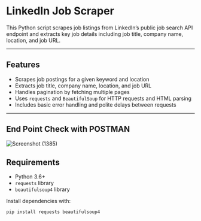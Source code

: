 # LinkedIn Job Scraper

This Python script scrapes job listings from LinkedIn’s public job search API endpoint and extracts key job details including job title, company name, location, and job URL.

---

## Features

- Scrapes job postings for a given keyword and location
- Extracts job title, company name, location, and job URL
- Handles pagination by fetching multiple pages 
- Uses `requests` and `BeautifulSoup` for HTTP requests and HTML parsing
- Includes basic error handling and polite delays between requests

---

## End Point Check with POSTMAN
![Screenshot (1385)](https://github.com/user-attachments/assets/6204afac-5e10-4f01-b95d-70e8d21bdb12)

## Requirements

- Python 3.6+
- `requests` library
- `beautifulsoup4` library

Install dependencies with:

```bash
pip install requests beautifulsoup4


